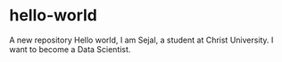 # hello-world
A new repository
Hello world, 
 I am Sejal, a student at Christ University. I want to become a Data Scientist.
